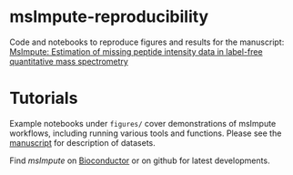 # msImpute-reproducibility
Code and notebooks to reproduce figures and results for the manuscript: [MsImpute: Estimation of missing peptide intensity data in label-free quantitative mass spectrometry](https://doi.org/10.1016/j.mcpro.2023.100558)

# Tutorials
Example notebooks under `figures/` cover demonstrations of msImpute workflows, including running various tools and functions. Please see the [manuscript](https://doi.org/10.1016/j.mcpro.2023.100558) for description of datasets.

Find *msImpute* on [Bioconductor](https://bioconductor.org/packages/release/bioc/html/msImpute.html) or on github for latest developments.
